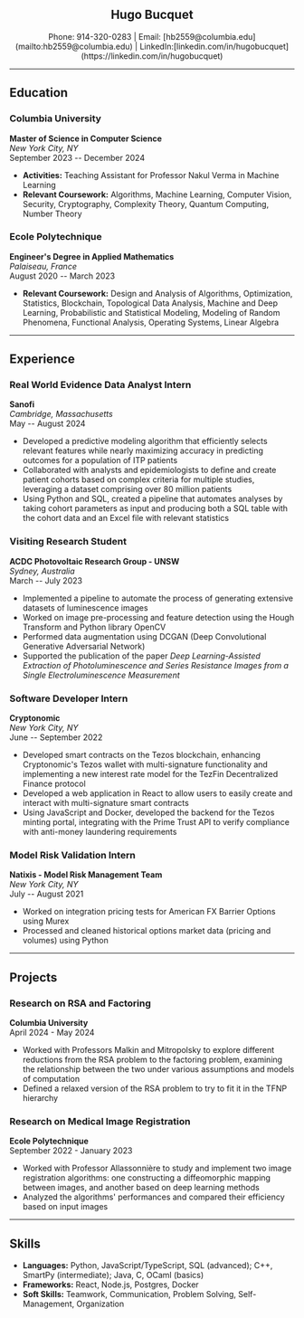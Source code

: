 <h2 style="text-align:center;">Hugo Bucquet  </h2>
<p style="text-align:center;"> Phone: 914-320-0283 | Email: [hb2559@columbia.edu](mailto:hb2559@columbia.edu) | LinkedIn:[linkedin.com/in/hugobucquet](https://linkedin.com/in/hugobucquet) </p>

---

## Education

### Columbia University  
**Master of Science in Computer Science**  
*New York City, NY*  
September 2023 -- December 2024  
- **Activities:** Teaching Assistant for Professor Nakul Verma in Machine Learning  
- **Relevant Coursework:** Algorithms, Machine Learning, Computer Vision, Security, Cryptography, Complexity Theory, Quantum Computing, Number Theory  

### Ecole Polytechnique  
**Engineer's Degree in Applied Mathematics**  
*Palaiseau, France*  
August 2020 -- March 2023  
- **Relevant Coursework:** Design and Analysis of Algorithms, Optimization, Statistics, Blockchain, Topological Data Analysis, Machine and Deep Learning, Probabilistic and Statistical Modeling, Modeling of Random Phenomena, Functional Analysis, Operating Systems, Linear Algebra  

---

## Experience

### Real World Evidence Data Analyst Intern  
**Sanofi**  
*Cambridge, Massachusetts*  
May -- August 2024  
- Developed a predictive modeling algorithm that efficiently selects relevant features while nearly maximizing accuracy in predicting outcomes for a population of ITP patients  
- Collaborated with analysts and epidemiologists to define and create patient cohorts based on complex criteria for multiple studies, leveraging a dataset comprising over 80 million patients  
- Using Python and SQL, created a pipeline that automates analyses by taking cohort parameters as input and producing both a SQL table with the cohort data and an Excel file with relevant statistics  

### Visiting Research Student  
**ACDC Photovoltaic Research Group - UNSW**  
*Sydney, Australia*  
March -- July 2023  
- Implemented a pipeline to automate the process of generating extensive datasets of luminescence images  
- Worked on image pre-processing and feature detection using the Hough Transform and Python library OpenCV  
- Performed data augmentation using DCGAN (Deep Convolutional Generative Adversarial Network)  
- Supported the publication of the paper *Deep Learning-Assisted Extraction of Photoluminescence and Series Resistance Images from a Single Electroluminescence Measurement*  

### Software Developer Intern  
**Cryptonomic**  
*New York City, NY*  
June -- September 2022  
- Developed smart contracts on the Tezos blockchain, enhancing Cryptonomic's Tezos wallet with multi-signature functionality and implementing a new interest rate model for the TezFin Decentralized Finance protocol  
- Developed a web application in React to allow users to easily create and interact with multi-signature smart contracts  
- Using JavaScript and Docker, developed the backend for the Tezos minting portal, integrating with the Prime Trust API to verify compliance with anti-money laundering requirements  

### Model Risk Validation Intern  
**Natixis - Model Risk Management Team**  
*New York City, NY*  
July -- August 2021  
- Worked on integration pricing tests for American FX Barrier Options using Murex  
- Processed and cleaned historical options market data (pricing and volumes) using Python  

---

## Projects

### Research on RSA and Factoring  
**Columbia University**  
April 2024 - May 2024  
- Worked with Professors Malkin and Mitropolsky to explore different reductions from the RSA problem to the factoring problem, examining the relationship between the two under various assumptions and models of computation  
- Defined a relaxed version of the RSA problem to try to fit it in the TFNP hierarchy  

### Research on Medical Image Registration  
**Ecole Polytechnique**  
September 2022 - January 2023  
- Worked with Professor Allassonnière to study and implement two image registration algorithms: one constructing a diffeomorphic mapping between images, and another based on deep learning methods  
- Analyzed the algorithms' performances and compared their efficiency based on input images  

---

## Skills

- **Languages:** Python, JavaScript/TypeScript, SQL (advanced); C++, SmartPy (intermediate); Java, C, OCaml (basics)  
- **Frameworks:** React, Node.js, Postgres, Docker  
- **Soft Skills:** Teamwork, Communication, Problem Solving, Self-Management, Organization  
